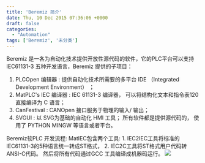 ```yaml
---
title: 'Beremiz 简介'
date: Thu, 10 Dec 2015 07:36:06 +0000
draft: false
categories:
  - "Automation"
tags: ['Beremiz', '未分类']
---
```


Beremiz 是一各为自动化技术提供开放性源代码的软件，它的PLC平台可以支持IEC61131-3 五种开发语言，Beremiz 提供的子项目：

1.  PLCOpen 编辑器 : 提供自动化技术所需要的多平台 IDE （Integrated Development Environment） ；
2.  MatPLC's IEC 编译器 : IEC 61131-3 编译器， 可以将结构化文本和指令表120 直接编译为 C 语言；
3.  CanFestival : CANOpen 接口服务于物理的输入/ 输出；
4.  SVGUI : 以 SVG为基础的自动化 HMI 工具； 所有软件都是提供源代码的， 使用了 PYTHON MINGW 等语言或者平台。

Beremiz软PLC 开发流程: MatIEC包含两个工具: 1. IEC2IEC工具将标准的IEC61131-3的5种语言统一转成ST格式， 2. IEC2C工具将ST格式用户代码转ANSI-C代码。 然后将所有代码通过GCC 工具编译成机器码运行。 ![](http://www.beremiz.org/iec.png)